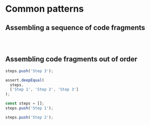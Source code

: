 # Common patterns

## Assembling a sequence of code fragments

<!--marktest sequence="1/3"-->
```js
```

<!--marktest sequence="2/3"-->
```js
```

<!--marktest sequence="3/3"-->
```js
```

## Assembling code fragments out of order

<!--marktest include="step1, step2, $THIS"-->
```js
steps.push('Step 3');

assert.deepEqual(
  steps,
  ['Step 1', 'Step 2', 'Step 3']
);
```

<!--marktest id="step1" before:
import assert from 'node:assert/strict';
-->
```js
const steps = [];
steps.push('Step 1');
```

<!--marktest id="step2"-->
```js
steps.push('Step 2');
```
